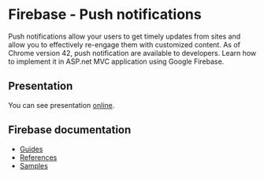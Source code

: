 # Firebase - Push notifications
Push notifications allow your users to get timely updates from sites and allow you to effectively re-engage them with customized content. As of Chrome version 42, push notification are available to developers. Learn how to implement it in ASP.net MVC application using Google Firebase.

## Presentation 
You can see presentation [online](https://fesb-my.sharepoint.com/:p:/g/personal/bpenov00_fesb_hr/EV8QyoNJ0HJIqB3zNWd0IGcBQzAs3TC-bwe7Mw_4018n9w?e=qeHWWm).

## Firebase documentation
- [Guides](https://firebase.google.com/docs/guides/)
- [References](https://firebase.google.com/docs/reference/)
- [Samples](https://firebase.google.com/docs/samples/)
